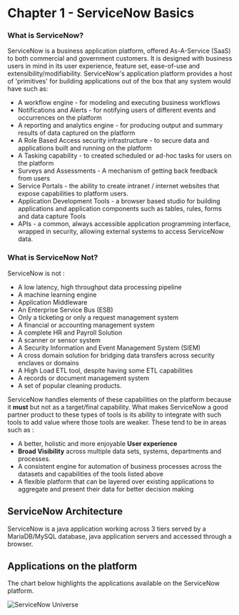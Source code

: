 # Chapter 1 - ServiceNow Basics

### What is ServiceNow?
ServiceNow is a business application platform, offered As-A-Service (SaaS) to both commercial and government customers. It is designed with business
users in mind in its user experience, feature set, ease-of-use and extensibility/modifiability. ServiceNow's application platform provides a host of 'primitives'
for building applications out of the box that any system would have such as:
* A workflow engine - for modeling and executing business workflows
* Notifications and Alerts - for notifying users of different events and occurrences on the platform
* A reporting and analytics engine - for producing output and summary results of data captured on the platform
* A Role Based Access security infrastructure - to secure data and applications built and running on the platform
* A Tasking capability - to created scheduled or ad-hoc tasks for users on the platform
* Surveys and Assessments - A mechanism of getting back feedback from users
* Service Portals - the ability to create intranet / internet websites that expose capabilities to platform users.
* Application Development Tools - a browser based studio for building applications and application components such as tables, rules, forms and data capture Tools
* APIs - a common, always accessible application programming interface, wrapped in security, allowing external systems to access ServiceNow data.


### What is ServiceNow Not?
ServiceNow is not :
* A low latency, high throughput data processing pipeline
* A machine learning engine
* Application Middleware
* An Enterprise Service Bus (ESB)
* Only  a ticketing or only a request management system
* A financial or accounting management system
* A complete HR and Payroll Solution
* A scanner or sensor system
* A Security Information and Event Management System (SIEM)
* A cross domain solution for bridging data transfers across security enclaves or domains
* A High Load ETL tool, despite having some ETL capabilities
* A records or document management system
* A set of popular cleaning products.

ServiceNow handles elements of these capabilities on the platform because it **must** but not as a target/final capability. What makes ServiceNow a good partner product to these types of tools is its ability to integrate with such tools to add value where those tools are weaker. These tend to be in areas such as :
* A better, holistic and more enjoyable **User experience**
* **Broad Visibility** across multiple data sets, systems, departments and processes.
* A consistent engine for automation of business processes across the datasets and capabilities of the tools listed above
* A flexible platform that can be layered over existing applications to aggregate and present their data for better decision making

## ServiceNow Architecture
ServiceNow is a java application working across 3 tiers served by a MariaDB/MySQL database, java application servers and accessed through a browser.

## Applications on the platform
The chart below highlights the applications available on the ServiceNow platform.

![ServiceNow Universe](https://github.com/jamesnyika/motivf-snow/blob/master/common/%20SNOWKingston.png)
